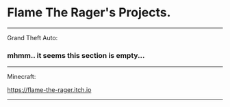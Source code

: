 # Flame The Rager's Projects.




_______________________________________
Grand Theft Auto:

### mhmm.. it seems this section is empty...

_______________________________________
Minecraft:

https://flame-the-rager.itch.io


_______________________________________
